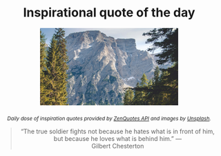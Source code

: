 
<div align="center">

# Inspirational quote of the day

<img src="./data/photo.jpeg" alt="Beautiful nature photo" width="320" height="180">

<sub><i>Daily dose of inspiration quotes provided by [ZenQuotes API](https://zenquotes.io/) and images by [Unsplash](https://unsplash.com/).</i></sub>


<blockquote>&ldquo;The true soldier fights not because he hates what is in front of him, but because he loves what is behind him.&rdquo; &mdash; <footer>Gilbert Chesterton</footer></blockquote>

</div>
